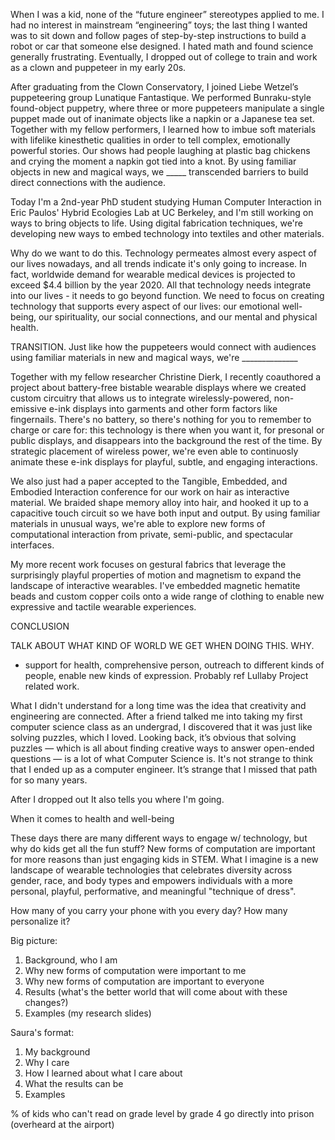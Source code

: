 When I was a kid, none of the “future engineer” stereotypes applied to me. I had no interest in mainstream “engineering” toys; the last thing I wanted was to sit down and follow pages of step-by-step instructions to build a robot or car that someone else designed. I hated math and found science generally frustrating. Eventually, I dropped out of college to train and work as a clown and puppeteer in my early 20s. 

After graduating from the Clown Conservatory, I joined Liebe Wetzel’s puppeteering group Lunatique Fantastique. We performed Bunraku-style found-object puppetry, where three or more puppeteers manipulate a single puppet made out of inanimate objects like a napkin or a Japanese tea set. Together with my fellow performers, I learned how to imbue soft materials with lifelike kinesthetic qualities in order to tell complex, emotionally powerful stories. Our shows had people laughing at plastic bag chickens and crying the moment a napkin got tied into a knot. By using familiar objects in new and magical ways, we _____ transcended barriers to build direct connections with the audience.

Today I'm a 2nd-year PhD student studying Human Computer Interaction in Eric Paulos' Hybrid Ecologies Lab at UC Berkeley, and I'm still working on ways to bring objects to life. Using digital fabrication techniques, we're developing new ways to embed technology into textiles and other materials.

Why do we want to do this. Technology permeates almost every aspect of our lives nowadays, and all trends indicate it's only going to increase. In fact, worldwide demand for wearable medical devices is projected to exceed $4.4 billion by the year 2020. All that technology needs integrate into our lives - it needs to go beyond function. We need to focus on creating technology that supports every aspect of our lives: our emotional well-being, our spirituality, our social connections, and our mental and physical health. 

TRANSITION. Just like how the puppeteers would connect with audiences using familiar materials in new and magical ways, we're ______________

Together with  my fellow researcher Christine Dierk, I recently coauthored a project about battery-free bistable wearable displays where we created custom circuitry that allows us to integrate wirelessly-powered, non-emissive e-ink displays into garments and other form factors like fingernails. There's no battery, so there's nothing for you to remember to charge or care for: this technology is there when you want it, for presonal or public displays, and disappears into the background the rest of the time. By strategic placement of wireless power, we're even able to continuosly animate these e-ink displays for playful, subtle, and engaging interactions. 

We also just had a paper accepted to the Tangible, Embedded, and Embodied Interaction conference for our work on hair as interactive material. We braided shape memory alloy into hair, and hooked it up to a capacitive touch circuit so we have both input and output. By using familiar materials in unusual ways, we're able to explore new forms of computational interaction from private, semi-public, and spectacular interfaces. 

My more recent work focuses on gestural fabrics that leverage the surprisingly playful properties of motion and magnetism to expand the landscape of interactive wearables. I've embedded magnetic hematite beads and custom copper coils onto a wide range of clothing to enable new expressive and tactile wearable experiences.


CONCLUSION



TALK ABOUT WHAT KIND OF WORLD WE GET WHEN DOING THIS. WHY.
- support for health, comprehensive person, outreach to different kinds of people, enable new kinds of expression. Probably ref Lullaby Project related work.




What I didn't understand for a long time was the idea that creativity and engineering are connected. After a friend talked me into taking my first computer science class as an undergrad, I discovered that it was just like solving puzzles, which I loved. Looking back, it’s obvious that solving puzzles — which is all about finding creative ways to answer open-ended questions — is a lot of what Computer Science is. It's not strange to think that I ended up as a computer engineer. It’s strange that I missed that path for so many years.




After I dropped out  It also tells you where I'm going. 

When it comes to health and well-being 

These days there are many different ways to engage w/ technology, but why do kids get all the fun stuff? New forms of computation are important for more reasons than just engaging kids in STEM. What I imagine is a new landscape of wearable technologies that celebrates diversity across gender, race, and body types and empowers individuals with a more personal, playful, performative, and meaningful "technique of dress". 

How many of you carry your phone with you every day? How many personalize it? 


Big picture:
1. Background, who I am
2. Why new forms of computation were important to me
3. Why new forms of computation are important to everyone
4. Results (what's the better world that will come about with these changes?)
5. Examples (my research slides)


Saura's format:
1. My background
2. Why I care
3. How I learned about what I care about
4. What the results can be
5. Examples



% of kids who can't read on grade level by grade 4 go directly into prison (overheard at the airport)